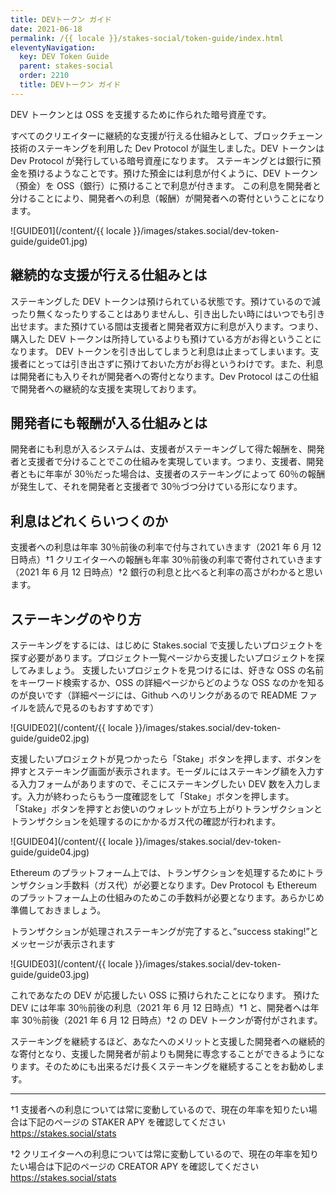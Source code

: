 ```yaml
---
title: DEVトークン ガイド
date: 2021-06-18
permalink: /{{ locale }}/stakes-social/token-guide/index.html
eleventyNavigation:
  key: DEV Token Guide
  parent: stakes-social
  order: 2210
  title: DEVトークン ガイド
---
```


DEV トークンとは OSS を支援するために作られた暗号資産です。

すべてのクリエイターに継続的な支援が行える仕組みとして、ブロックチェーン技術のステーキングを利用した Dev Protocol が誕生しました。DEV トークンは Dev Protocol が発行している暗号資産になります。
ステーキングとは銀行に預金を預けるようなことです。預けた預金には利息が付くように、DEV トークン（預金）を OSS（銀行）に預けることで利息が付きます。
この利息を開発者と分けることにより、開発者への利息（報酬）が開発者への寄付ということになります。

![GUIDE01](/content/{{ locale }}/images/stakes.social/dev-token-guide/guide01.jpg)

## 継続的な支援が行える仕組みとは

ステーキングした DEV トークンは預けられている状態です。預けているので減ったり無くなったりすることはありませんし、引き出したい時にはいつでも引き出せます。また預けている間は支援者と開発者双方に利息が入ります。つまり、購入した DEV トークンは所持しているよりも預けている方がお得ということになります。
DEV トークンを引き出してしまうと利息は止まってしまいます。支援者にとっては引き出さずに預けておいた方がお得というわけです。また、利息は開発者にも入りそれが開発者への寄付となります。Dev Protocol はこの仕組で開発者への継続的な支援を実現しております。

## 開発者にも報酬が入る仕組みとは

開発者にも利息が入るシステムは、支援者がステーキングして得た報酬を、開発者と支援者で分けることでこの仕組みを実現しています。つまり、支援者、開発者ともに年率が 30％だった場合は、支援者のステーキングによって 60％の報酬が発生して、それを開発者と支援者で 30％づつ分けている形になります。

## 利息はどれくらいつくのか

支援者への利息は年率 30％前後の利率で付与されていきます（2021 年 6 月 12 日時点）†1 クリエイターへの報酬も年率 30％前後の利率で寄付されていきます（2021 年 6 月 12 日時点）†2
銀行の利息と比べると利率の高さがわかると思います。

## ステーキングのやり方

ステーキングをするには、はじめに Stakes.social で支援したいプロジェクトを探す必要があります。プロジェクト一覧ページから支援したいプロジェクトを探してみましょう。
支援したいプロジェクトを見つけるには、好きな OSS の名前をキーワード検索するか、OSS の詳細ページからどのような OSS なのかを知るのが良いです（詳細ページには、Github へのリンクがあるので README ファイルを読んで見るのもおすすめです）

![GUIDE02](/content/{{ locale }}/images/stakes.social/dev-token-guide/guide02.jpg)

支援したいプロジェクトが見つかったら「Stake」ボタンを押します、ボタンを押すとステーキング画面が表示されます。モーダルにはステーキング額を入力する入力フォームがありますので、そこにステーキングしたい DEV 数を入力します。入力が終わったらもう一度確認をして「Stake」ボタンを押します。
「Stake」ボタンを押すとお使いのウォレットが立ち上がりトランザクションとトランザクションを処理するのにかかるガス代の確認が行われます。

![GUIDE04](/content/{{ locale }}/images/stakes.social/dev-token-guide/guide04.jpg)

Ethereum のプラットフォーム上では、トランザクションを処理するためにトランザクション手数料（ガス代）が必要となります。Dev Protocol も Ethereum のプラットフォーム上の仕組みのためこの手数料が必要となります。あらかじめ準備しておきましょう。

トランザクションが処理されステーキングが完了すると、”success staking!”とメッセージが表示されます

![GUIDE03](/content/{{ locale }}/images/stakes.social/dev-token-guide/guide03.jpg)

これであなたの DEV が応援したい OSS に預けられたことになります。
預けた DEV には年率 30％前後の利息（2021 年 6 月 12 日時点）†1 と、開発者へは年率 30％前後（2021 年 6 月 12 日時点）†2 の DEV トークンが寄付がされます。

ステーキングを継続するほど、あなたへのメリットと支援した開発者への継続的な寄付となり、支援した開発者が前よりも開発に専念することができるようになります。そのためにも出来るだけ長くステーキングを継続することをお勧めします。

---

†1 支援者への利息については常に変動しているので、現在の年率を知りたい場合は下記のページの STAKER APY を確認してください
https://stakes.social/stats

†2 クリエイターへの利息については常に変動しているので、現在の年率を知りたい場合は下記のページの CREATOR APY を確認してください
https://stakes.social/stats

